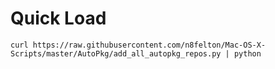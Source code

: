 # Quick Load

`curl https://raw.githubusercontent.com/n8felton/Mac-OS-X-Scripts/master/AutoPkg/add_all_autopkg_repos.py | python`
